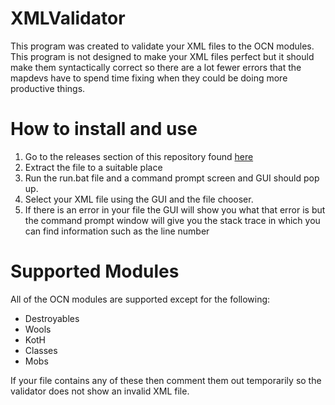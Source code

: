 XMLValidator
============

This program was created to validate your XML files to the OCN modules. This program is not designed to make your XML files perfect but it should make them syntactically correct so there are a lot fewer errors that the mapdevs have to spend time fixing when they could be doing more productive things. 

How to install and use
======================
1. Go to the releases section of this repository found [here](https://github.com/CaptainElliott/XMLValidator/releases)
2. Extract the file to a suitable place
3. Run the run.bat file and a command prompt screen and GUI should pop up.
4. Select your XML file using the GUI and the file chooser.
5. If there is an error in your file the GUI will show you what that error is but the command prompt window will give you the stack trace in which you can find information such as the line number

Supported Modules
=================

All of the OCN modules are supported except for the following:

- Destroyables 
- Wools
- KotH
- Classes
- Mobs 

If your file contains any of these then comment them out temporarily so the validator does not show an invalid XML file.

